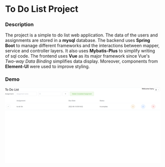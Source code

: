 # To Do List Project
### Description
The project is a simple to do list web application. The data of the users and assignments are stored in a **mysql** database. The backend uses **Spring Boot** to manage different frameworks and the interactions between mapper, service and controller layers. It also uses **Mybatis-Plus** to simplify writing of sql code. The frontend uses **Vue** as its major framework since Vue's *Two-way Data Binding* simplifies data display. Moreover, components from **Element-UI** were used to improve styling. 
### Demo
![](assets/to_do_list.png)
